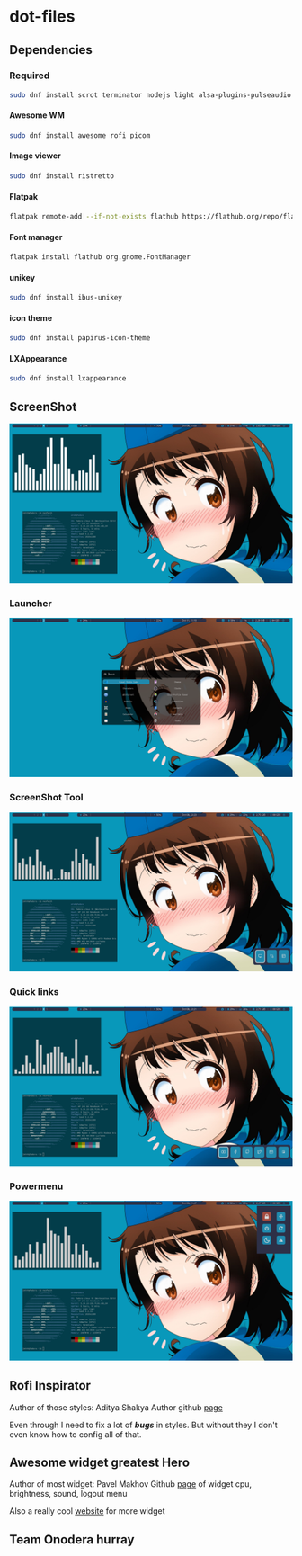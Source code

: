 # dot-files

## Dependencies

### Required
```sh
sudo dnf install scrot terminator nodejs light alsa-plugins-pulseaudio pavucontrol nautilus
```

#### Awesome WM
```sh
sudo dnf install awesome rofi picom
```

#### Image viewer
```sh
sudo dnf install ristretto
```

#### Flatpak
```sh
flatpak remote-add --if-not-exists flathub https://flathub.org/repo/flathub.flatpakrepo
```
#### Font manager
```sh
flatpak install flathub org.gnome.FontManager
```

#### unikey
```sh
sudo dnf install ibus-unikey
```

#### icon theme
```sh
sudo dnf install papirus-icon-theme
```

#### LXAppearance
```sh
sudo dnf install lxappearance
```


## ScreenShot
![desktop](.ScreenShot/desktop.png)

### Launcher
![launcher](.ScreenShot/rofi_launcher.png)

### ScreenShot Tool
![ScreenShot Tool](.ScreenShot/rofi_screenshot.png)

### Quick links
![Quick links](.ScreenShot/rofi_quicklinks.png)

### Powermenu
![Powermenu](.ScreenShot/rofi_power_menu.png)

## Rofi Inspirator
Author of those styles: Aditya Shakya
Author github [page](https://github.com/adi1090x/rofi)

Even through I need to fix a lot of ___bugs___ in styles. But without they I don't even know how to config all of that.

## Awesome widget greatest Hero
Author of most widget: Pavel Makhov
Github [page](https://github.com/streetturtle/awesome-wm-widgets) of widget cpu, brightness, sound, logout menu

Also a really cool [website](http://pavelmakhov.com/awesome-wm-widgets/) for more widget

## Team Onodera hurray
